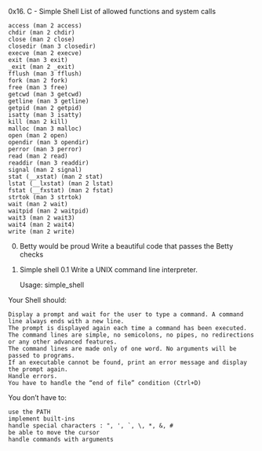 0x16. C - Simple Shell
List of allowed functions and system calls

    access (man 2 access)
    chdir (man 2 chdir)
    close (man 2 close)
    closedir (man 3 closedir)
    execve (man 2 execve)
    exit (man 3 exit)
    _exit (man 2 _exit)
    fflush (man 3 fflush)
    fork (man 2 fork)
    free (man 3 free)
    getcwd (man 3 getcwd)
    getline (man 3 getline)
    getpid (man 2 getpid)
    isatty (man 3 isatty)
    kill (man 2 kill)
    malloc (man 3 malloc)
    open (man 2 open)
    opendir (man 3 opendir)
    perror (man 3 perror)
    read (man 2 read)
    readdir (man 3 readdir)
    signal (man 2 signal)
    stat (__xstat) (man 2 stat)
    lstat (__lxstat) (man 2 lstat)
    fstat (__fxstat) (man 2 fstat)
    strtok (man 3 strtok)
    wait (man 2 wait)
    waitpid (man 2 waitpid)
    wait3 (man 2 wait3)
    wait4 (man 2 wait4)
    write (man 2 write)

0. Betty would be proud
Write a beautiful code that passes the Betty checks

1. Simple shell 0.1
Write a UNIX command line interpreter.

    Usage: simple_shell

Your Shell should:

    Display a prompt and wait for the user to type a command. A command line always ends with a new line.
    The prompt is displayed again each time a command has been executed.
    The command lines are simple, no semicolons, no pipes, no redirections or any other advanced features.
    The command lines are made only of one word. No arguments will be passed to programs.
    If an executable cannot be found, print an error message and display the prompt again.
    Handle errors.
    You have to handle the “end of file” condition (Ctrl+D)

You don’t have to:

    use the PATH
    implement built-ins
    handle special characters : ", ', `, \, *, &, #
    be able to move the cursor
    handle commands with arguments

